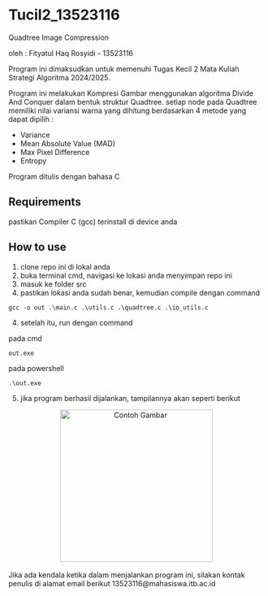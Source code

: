 # Tucil2_13523116
Quadtree Image Compression

oleh : Fityatul Haq Rosyidi - 13523116

Program ini dimaksudkan untuk memenuhi Tugas Kecil 2 Mata Kuliah Strategi Algoritma 2024/2025. 

Program ini melakukan Kompresi Gambar menggunakan algoritma Divide And Conquer dalam bentuk struktur Quadtree. setiap node pada Quadtree memiliki nilai variansi warna yang dihitung berdasarkan 4 metode yang dapat dipilih : 
  - Variance
  - Mean Absolute Value (MAD)
  - Max Pixel Difference
  - Entropy

Program ditulis dengan bahasa C 

## Requirements
pastikan Compiler C (gcc) terinstall di device anda

## How to use
1. clone repo ini di lokal anda
2. buka terminal cmd, navigasi ke lokasi anda menyimpan repo ini
3. masuk ke folder src
4. pastikan lokasi anda sudah benar, kemudian compile dengan command

```console
gcc -o out .\main.c .\utils.c .\quadtree.c .\io_utils.c
```

4. setelah itu, run dengan command

pada cmd
```console
out.exe
```

pada powershell
```console
.\out.exe
```

5. jika program berhasil dijalankan, tampilannya akan seperti berikut

<div align="center">
  <img src="https://github.com/user-attachments/assets/a2ac6c76-2b9c-4191-8d0d-bc1a3b0c8650" alt="Contoh Gambar" width="300"/>
</div>


<br>
Jika ada kendala ketika dalam menjalankan program ini, silakan kontak penulis di alamat email berikut 13523116@mahasiswa.itb.ac.id
